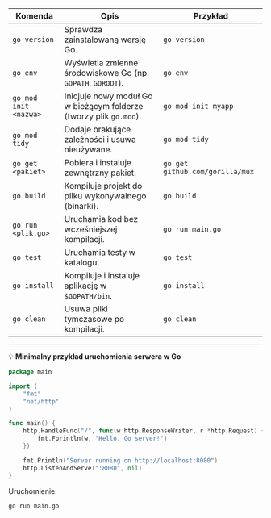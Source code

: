 | Komenda               | Opis                                                               | Przykład                        |
| --------------------- | ------------------------------------------------------------------ | ------------------------------- |
| `go version`          | Sprawdza zainstalowaną wersję Go.                                  | `go version`                    |
| `go env`              | Wyświetla zmienne środowiskowe Go (np. `GOPATH`, `GOROOT`).        | `go env`                        |
| `go mod init <nazwa>` | Inicjuje nowy moduł Go w bieżącym folderze (tworzy plik `go.mod`). | `go mod init myapp`             |
| `go mod tidy`         | Dodaje brakujące zależności i usuwa nieużywane.                    | `go mod tidy`                   |
| `go get <pakiet>`     | Pobiera i instaluje zewnętrzny pakiet.                             | `go get github.com/gorilla/mux` |
| `go build`            | Kompiluje projekt do pliku wykonywalnego (binarki).                | `go build`                      |
| `go run <plik.go>`    | Uruchamia kod bez wcześniejszej kompilacji.                        | `go run main.go`                |
| `go test`             | Uruchamia testy w katalogu.                                        | `go test`                       |
| `go install`          | Kompiluje i instaluje aplikację w `$GOPATH/bin`.                   | `go install`                    |
| `go clean`            | Usuwa pliki tymczasowe po kompilacji.                              | `go clean`                      |

---

💡 **Minimalny przykład uruchomienia serwera w Go**

```go
package main

import (
    "fmt"
    "net/http"
)

func main() {
    http.HandleFunc("/", func(w http.ResponseWriter, r *http.Request) {
        fmt.Fprintln(w, "Hello, Go server!")
    })

    fmt.Println("Server running on http://localhost:8080")
    http.ListenAndServe(":8080", nil)
}
```

Uruchomienie:

```bash
go run main.go
```